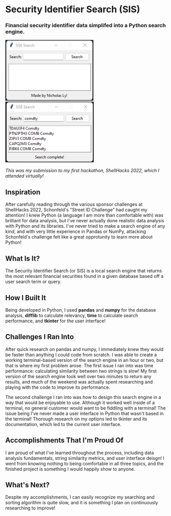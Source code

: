 # Security Identifier Search (SIS)
### Financial security identifier data simplifed into a Python search engine.
![SIS Start Page](images/sise-start.png)
![SIS Search Results](images/sise-search.png)

_This was my submission to my first hackathon, ShellHacks 2022, which I attended virtually!_

## Inspiration

After carefully reading through the various sponsor challenges at ShellHacks 2022, Schonfeld's
"Street ID Challenge" had caught my attention! I knew Python (a language I am more than
comfortable with) was brilliant for data analysis, but I've never actually done realistic
data analysis with Python and its libraries. I've never tried to make a search engine of any
kind, and with very little experience in Pandas or NumPy, attacking Schonfeld's challenge felt
like a great opprotunity to learn more about Python!

## What Is It?

The Security Identifier Search (or SIS)
is a local search engine that returns the most relevant financial securities found in a given
database based off a user search term or query.

## How I Built It

Being developed in Python, I used **pandas** and **numpy** for the database analysis,
**difflib** to calculate relevancy, **time** to calculate search performance, and **tkinter**
for the user interface!

## Challenges I Ran Into

After quick research on pandas and numpy, I immediately knew they would be faster than anything
I could code from scratch. I was able to create a working terminal-based version of the search
engine in an hour or two, but that is where my first problem arose. The first issue I ran into
was time performance: calculating similarity between two strings is slow! My first version of
the search engine took well over two minutes to return any results, and much of the weekend was
actually spent researching and playing with the code to improve its performance.

The second challenge I ran into was how to design this search engine in a way that would be
enjoyable to use. Although it worked well inside of a terminal, no general customer would want
to be fiddling with a terminal! The issue being I've never made a user interface in Python that
wasn't based in the terminal! Thorough research on my options led to tkinter and its
documentation, which led to the current user interface.

## Accomplishments That I'm Proud Of

I am proud of what I've learned throughout the process, including data analysis fundamentals,
string similarity metrics, and user interface deisgn! I went from knowing nothing to being
comfortable in all three topics, and the finished project is something I would happily show to
anyone.

## What's Next?

Despite my accomplishments, I can easily recognize my searching and sorting algorithm is quite
slow, and it is something I plan on continuously researching to improve!
